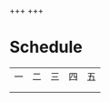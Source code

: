 +++
+++

# Schedule

|     |     |     |     |     |
| --- | --- | --- | --- | --- |
| 一  | 二  | 三  | 四  | 五  |
|     |     |     |     |     |
|     |     |     |     |     |
